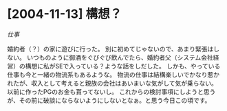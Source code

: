 # [2004-11-13] 構想？
_仕事_

婚約者（？）の家に遊びに行った。
別に初めてじゃないので、あまり緊張はしない。
いつものように御酒をぐびぐび飲んでたら、婚約者父（システム会社経営）の構想に私がSEで入っている？ような話をしだした。
しかも、やっている仕事も今と一緒の物流系もあるような。
物流の仕事は結構楽しいでかなり惹かれたが、収入として考えると親族の会社はあいまいな気がして気が乗らない。
以前に作ったPGのお金も貰ってないし。
これからの検討事項にしようと思うが、その前に破談にならないようにしないとなぁ。と思う今日この頃です。
